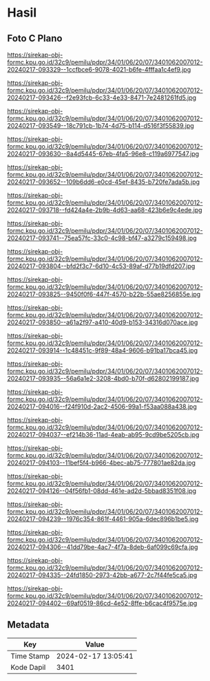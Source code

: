 # Hasil

## Foto C Plano

https://sirekap-obj-formc.kpu.go.id/32c9/pemilu/pdpr/34/01/06/20/07/3401062007012-20240217-093329--1ccfbce6-9078-4021-b6fe-4fffaa1c4ef9.jpg

https://sirekap-obj-formc.kpu.go.id/32c9/pemilu/pdpr/34/01/06/20/07/3401062007012-20240217-093426--f2e93fcb-6c33-4e33-8471-7e2481261fd5.jpg

https://sirekap-obj-formc.kpu.go.id/32c9/pemilu/pdpr/34/01/06/20/07/3401062007012-20240217-093549--18c791cb-1b74-4d75-b114-d516f3f55839.jpg

https://sirekap-obj-formc.kpu.go.id/32c9/pemilu/pdpr/34/01/06/20/07/3401062007012-20240217-093630--8a4d5445-67eb-4fa5-96e8-c119a6977547.jpg

https://sirekap-obj-formc.kpu.go.id/32c9/pemilu/pdpr/34/01/06/20/07/3401062007012-20240217-093652--109b6dd6-e0cd-45ef-8435-b720fe7ada5b.jpg

https://sirekap-obj-formc.kpu.go.id/32c9/pemilu/pdpr/34/01/06/20/07/3401062007012-20240217-093718--fd424a4e-2b9b-4d63-aa68-423b6e9c4ede.jpg

https://sirekap-obj-formc.kpu.go.id/32c9/pemilu/pdpr/34/01/06/20/07/3401062007012-20240217-093741--75ea57fc-33c0-4c98-bf47-a3279c159498.jpg

https://sirekap-obj-formc.kpu.go.id/32c9/pemilu/pdpr/34/01/06/20/07/3401062007012-20240217-093804--bfd2f3c7-6d10-4c53-89af-d77b19dfd207.jpg

https://sirekap-obj-formc.kpu.go.id/32c9/pemilu/pdpr/34/01/06/20/07/3401062007012-20240217-093825--9450f0f6-447f-4570-b22b-55ae8256855e.jpg

https://sirekap-obj-formc.kpu.go.id/32c9/pemilu/pdpr/34/01/06/20/07/3401062007012-20240217-093850--a61a2f97-a410-40d9-b153-34316d070ace.jpg

https://sirekap-obj-formc.kpu.go.id/32c9/pemilu/pdpr/34/01/06/20/07/3401062007012-20240217-093914--1c48451c-9f89-48a4-9606-b91ba17bca45.jpg

https://sirekap-obj-formc.kpu.go.id/32c9/pemilu/pdpr/34/01/06/20/07/3401062007012-20240217-093935--56a6a1e2-3208-4bd0-b70f-d62802199187.jpg

https://sirekap-obj-formc.kpu.go.id/32c9/pemilu/pdpr/34/01/06/20/07/3401062007012-20240217-094016--f24f910d-2ac2-4506-99a1-f53aa088a438.jpg

https://sirekap-obj-formc.kpu.go.id/32c9/pemilu/pdpr/34/01/06/20/07/3401062007012-20240217-094037--ef214b36-11ad-4eab-ab95-9cd9be5205cb.jpg

https://sirekap-obj-formc.kpu.go.id/32c9/pemilu/pdpr/34/01/06/20/07/3401062007012-20240217-094103--11bef5f4-b966-4bec-ab75-777801ae82da.jpg

https://sirekap-obj-formc.kpu.go.id/32c9/pemilu/pdpr/34/01/06/20/07/3401062007012-20240217-094126--04f56fb1-08dd-461e-ad2d-5bbad8351f08.jpg

https://sirekap-obj-formc.kpu.go.id/32c9/pemilu/pdpr/34/01/06/20/07/3401062007012-20240217-094239--1976c354-861f-4461-905a-6dec896b1be5.jpg

https://sirekap-obj-formc.kpu.go.id/32c9/pemilu/pdpr/34/01/06/20/07/3401062007012-20240217-094306--41dd79be-4ac7-4f7a-8deb-6af099c69cfa.jpg

https://sirekap-obj-formc.kpu.go.id/32c9/pemilu/pdpr/34/01/06/20/07/3401062007012-20240217-094335--24fd1850-2973-42bb-a677-2c7f44fe5ca5.jpg

https://sirekap-obj-formc.kpu.go.id/32c9/pemilu/pdpr/34/01/06/20/07/3401062007012-20240217-094402--69af0519-86cd-4e52-8ffe-b6cac4f9575e.jpg


## Metadata

| Key        | Value               |
| ---------- | ------------------- |
| Time Stamp | 2024-02-17 13:05:41 |
| Kode Dapil | 3401                |



